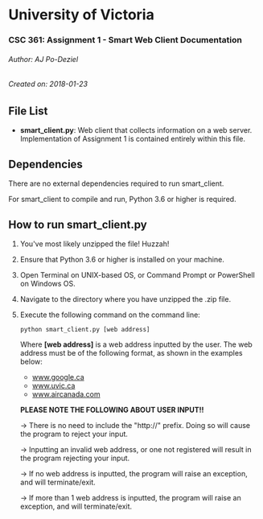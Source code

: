 # University of Victoria
### CSC 361: Assignment 1 - Smart Web Client Documentation

###### Author: AJ Po-Deziel
###### Created on: 2018-01-23


## File List
* **smart_client.py**: Web client that collects information on a web server. Implementation of Assignment 1 is contained entirely within this file.


## Dependencies
There are no external dependencies required to run smart_client.

For smart_client to compile and run, Python 3.6 or higher is required.


## How to run smart_client.py
1.  You've most likely unzipped the file! Huzzah!
2.  Ensure that Python 3.6 or higher is installed on your machine.
3.  Open Terminal on UNIX-based OS, or Command Prompt or PowerShell
    on Windows OS.
4.  Navigate to the directory where you have unzipped the .zip file.
5.  Execute the following command on the command line:

    ```
    python smart_client.py [web address]
    ```

    Where **[web address]** is a web address inputted by the user. The
    web address must be of the following format, as shown in the
    examples below:

    * www.google.ca
    * www.uvic.ca
    * www.aircanada.com

    **PLEASE NOTE THE FOLLOWING ABOUT USER INPUT!!**
    
    ->  There is no need to include the "http://" prefix. 
        Doing so will cause the program to reject your input.

    ->  Inputting an invalid web address, or one not registered
        will result in the program rejecting your input.

    ->  If no web address is inputted, the program will raise an
        exception, and will terminate/exit.
    
    ->  If more than 1 web address is inputted, the program will
        raise an exception, and will terminate/exit.
